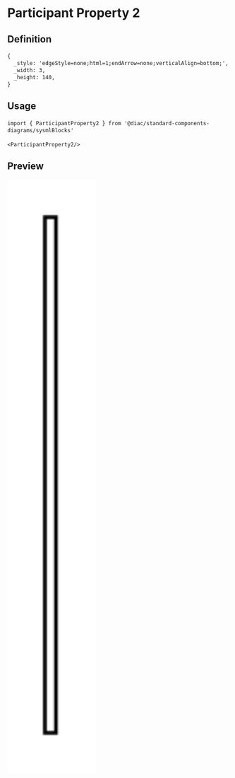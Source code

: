 # Participant Property 2

## Definition

```
{
  _style: 'edgeStyle=none;html=1;endArrow=none;verticalAlign=bottom;',
  _width: 3,
  _height: 140,
}
```

## Usage

```
import { ParticipantProperty2 } from '@diac/standard-components-diagrams/sysmlBlocks'

<ParticipantProperty2/>
```

## Preview

<img src="./participant-property-2.png" width="200"/>
